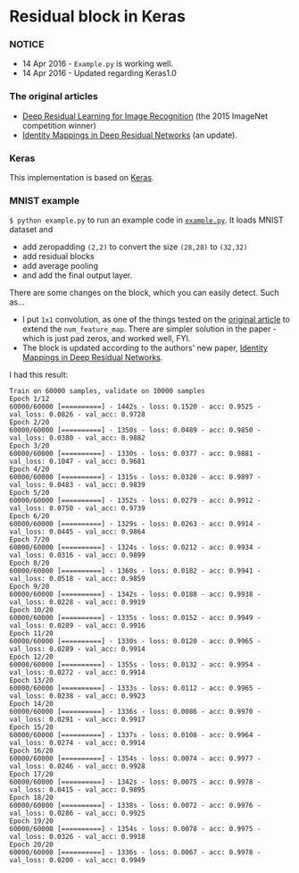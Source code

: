 # Residual block in Keras

### NOTICE
* 14 Apr 2016 - `Example.py` is working well.
* 14 Apr 2016 - Updated regarding Keras1.0

### The original articles
 * [Deep Residual Learning for Image Recognition](http://arxiv.org/abs/1512.03385) (the 2015 ImageNet competition winner)
 * [Identity Mappings in Deep Residual Networks](http://arxiv.org/abs/1603.05027) (an update).

### Keras
This implementation is based on [Keras](https://github.com/fchollet/keras).

### MNIST example

`$ python example.py` to run an example code in [`example.py`](https://github.com/keunwoochoi/residual_block_keras/blob/master/example.py). It loads MNIST dataset and
 * add zeropadding `(2,2)` to convert the size `(28,28)` to `(32,32)`
 * add residual blocks
 * add average pooling
 * and add the final output layer.

There are some changes on the block, which you can easily detect. Such as...
 * I put `1x1` convolution, as one of the things tested on the [original article](http://arxiv.org/abs/1512.03385) to extend the `num_feature_map`. There are simpler solution in the paper - which is just pad zeros, and worked well, FYI.
 * The block is updated according to the authors' new paper, [Identity Mappings in Deep Residual Networks](http://arxiv.org/abs/1603.05027).

I had this result:
```
Train on 60000 samples, validate on 10000 samples
Epoch 1/12
60000/60000 [==========] - 1442s - loss: 0.1520 - acc: 0.9525 - val_loss: 0.0826 - val_acc: 0.9728
Epoch 2/20
60000/60000 [==========] - 1350s - loss: 0.0489 - acc: 0.9850 - val_loss: 0.0380 - val_acc: 0.9882
Epoch 3/20
60000/60000 [==========] - 1330s - loss: 0.0377 - acc: 0.9881 - val_loss: 0.1047 - val_acc: 0.9681
Epoch 4/20
60000/60000 [==========] - 1315s - loss: 0.0320 - acc: 0.9897 - val_loss: 0.0483 - val_acc: 0.9839
Epoch 5/20
60000/60000 [==========] - 1352s - loss: 0.0279 - acc: 0.9912 - val_loss: 0.0750 - val_acc: 0.9739
Epoch 6/20
60000/60000 [==========] - 1329s - loss: 0.0263 - acc: 0.9914 - val_loss: 0.0445 - val_acc: 0.9864
Epoch 7/20
60000/60000 [==========] - 1324s - loss: 0.0212 - acc: 0.9934 - val_loss: 0.0316 - val_acc: 0.9899
Epoch 8/20
60000/60000 [==========] - 1360s - loss: 0.0182 - acc: 0.9941 - val_loss: 0.0518 - val_acc: 0.9859
Epoch 9/20
60000/60000 [==========] - 1342s - loss: 0.0188 - acc: 0.9938 - val_loss: 0.0228 - val_acc: 0.9919
Epoch 10/20
60000/60000 [==========] - 1335s - loss: 0.0152 - acc: 0.9949 - val_loss: 0.0289 - val_acc: 0.9916
Epoch 11/20
60000/60000 [==========] - 1330s - loss: 0.0120 - acc: 0.9965 - val_loss: 0.0289 - val_acc: 0.9914
Epoch 12/20
60000/60000 [==========] - 1355s - loss: 0.0132 - acc: 0.9954 - val_loss: 0.0272 - val_acc: 0.9914
Epoch 13/20
60000/60000 [==========] - 1333s - loss: 0.0112 - acc: 0.9965 - val_loss: 0.0238 - val_acc: 0.9923
Epoch 14/20
60000/60000 [==========] - 1336s - loss: 0.0086 - acc: 0.9970 - val_loss: 0.0291 - val_acc: 0.9917
Epoch 15/20
60000/60000 [==========] - 1337s - loss: 0.0108 - acc: 0.9964 - val_loss: 0.0274 - val_acc: 0.9914
Epoch 16/20
60000/60000 [==========] - 1354s - loss: 0.0074 - acc: 0.9977 - val_loss: 0.0246 - val_acc: 0.9928
Epoch 17/20
60000/60000 [==========] - 1342s - loss: 0.0075 - acc: 0.9978 - val_loss: 0.0415 - val_acc: 0.9895
Epoch 18/20
60000/60000 [==========] - 1338s - loss: 0.0072 - acc: 0.9976 - val_loss: 0.0286 - val_acc: 0.9925
Epoch 19/20
60000/60000 [==========] - 1354s - loss: 0.0078 - acc: 0.9975 - val_loss: 0.0326 - val_acc: 0.9918
Epoch 20/20
60000/60000 [==========] - 1336s - loss: 0.0067 - acc: 0.9978 - val_loss: 0.0200 - val_acc: 0.9949
```
